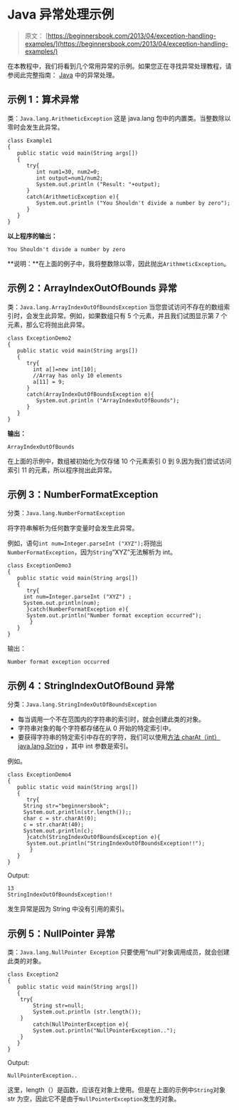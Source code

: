 # Java 异常处理示例

> 原文： [https://beginnersbook.com/2013/04/exception-handling-examples/](https://beginnersbook.com/2013/04/exception-handling-examples/)

在本教程中，我们将看到几个常用异常的示例。如果您正在寻找异常处理教程，请参阅此完整指南： [Java](https://beginnersbook.com/2013/04/java-exception-handling/) 中的异常处理。

## 示例 1：算术异常

类：`Java.lang.ArithmeticException`
这是 java.lang 包中的内置类。当整数除以零时会发生此异常。

```
class Example1
{
   public static void main(String args[])
   {
      try{
         int num1=30, num2=0;
         int output=num1/num2;
         System.out.println ("Result: "+output);
      }
      catch(ArithmeticException e){
         System.out.println ("You Shouldn't divide a number by zero");
      }
   }
}

```

**以上程序的输出：**

```
You Shouldn't divide a number by zero
```

**说明：**在上面的例子中，我将整数除以零，因此抛出`ArithmeticException`。

## 示例 2：ArrayIndexOutOfBounds 异常

类：`Java.lang.ArrayIndexOutOfBoundsException`
当您尝试访问不存在的数组索引时，会发生此异常。例如，如果数组只有 5 个元素，并且我们试图显示第 7 个元素，那么它将抛出此异常。

```
class ExceptionDemo2
{
   public static void main(String args[])
   {
      try{
        int a[]=new int[10];
        //Array has only 10 elements
        a[11] = 9;
      }
      catch(ArrayIndexOutOfBoundsException e){
         System.out.println ("ArrayIndexOutOfBounds");
      }
   }
}
```

**输出：**

```
ArrayIndexOutOfBounds
```

在上面的示例中，数组被初始化为仅存储 10 个元素索引 0 到 9.因为我们尝试访问索引 11 的元素，所以程序抛出此异常。

## 示例 3：NumberFormatException

分类：`Java.lang.NumberFormatException`

将字符串解析为任何数字变量时会发生此异常。

例如，语句`int num=Integer.parseInt ("XYZ");`将抛出`NumberFormatException`，因为`String`“XYZ”无法解析为 int。

```
class ExceptionDemo3
{
   public static void main(String args[])
   {
      try{
	 int num=Integer.parseInt ("XYZ") ;
	 System.out.println(num);
      }catch(NumberFormatException e){
	  System.out.println("Number format exception occurred");
       }
   }
}
```

输出：

```
Number format exception occurred
```

## 示例 4：StringIndexOutOfBound 异常

分类：`Java.lang.StringIndexOutOfBoundsException`

*   每当调用一个不在范围内的字符串的索引时，就会创建此类的对象。
*   字符串对象的每个字符都存储在从 0 开始的特定索引中。
*   要获得字符串的特定索引中存在的字符，我们可以使用[方法 charAt（int）](https://beginnersbook.com/2013/12/java-strings/) [java.lang.String](https://beginnersbook.com/2013/12/java-strings/) ，其中 int 参数是索引。

例如。

```
class ExceptionDemo4
{
   public static void main(String args[])
   {
      try{
	 String str="beginnersbook";
	 System.out.println(str.length());;
	 char c = str.charAt(0);
	 c = str.charAt(40);
	 System.out.println(c);
      }catch(StringIndexOutOfBoundsException e){
	  System.out.println("StringIndexOutOfBoundsException!!");
       }
   }
}
```

Output:

```
13
StringIndexOutOfBoundsException!!
```

发生异常是因为 String 中没有引用的索引。

## 示例 5：NullPointer 异常

类：`Java.lang.NullPointer Exception`
只要使用“null”对象调用成员，就会创建此类的对象。

```
class Exception2 
{
   public static void main(String args[])
   {
	try{
		String str=null;
		System.out.println (str.length());
	}
        catch(NullPointerException e){
		System.out.println("NullPointerException..");
	}
   }
}
```

Output:

```
NullPointerException..
```

这里，length（）是函数，应该在对象上使用。但是在上面的示例中`String`对象 str 为空，因此它不是由于`NullPointerException`发生的对象。